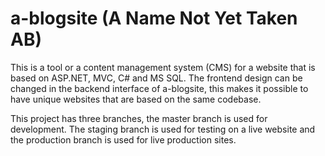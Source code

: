 a-blogsite (A Name Not Yet Taken AB)
==========

This is a tool or a content management system (CMS) for a website that is based on ASP.NET, MVC, C# and MS SQL. The frontend design can be changed in the backend interface of a-blogsite, this makes it possible to have unique websites that are based on the same codebase.

This project has three branches, the master branch is used for development. The staging branch is used for testing on a live website and the production branch is used for live production sites.

